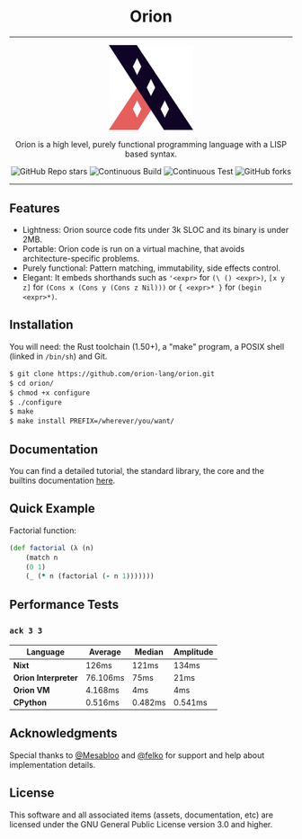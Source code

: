 <div align="center">

Orion
=====

---

  <img width="150px" src="assets/orion-logo.png">

  Orion is a high level, purely functional programming language with a LISP based syntax.

  ![GitHub Repo stars](https://img.shields.io/github/stars/orion-lang/orion?color=%2320272c&style=for-the-badge)
  ![Continuous Build](https://img.shields.io/github/workflow/status/orion-lang/orion/Continuous%20Build?style=for-the-badge)
  ![Continuous Test](https://img.shields.io/github/workflow/status/orion-lang/orion/Continuous%20Test?label=TEST&style=for-the-badge)
  ![GitHub forks](https://img.shields.io/github/forks/orion-lang/orion?color=%232c2120&style=for-the-badge)

</div>

---

Features
--------

- Lightness: Orion source code fits under 3k SLOC and its binary is under 2MB.
- Portable: Orion code is run on a virtual machine, that avoids architecture-specific problems.
- Purely functional: Pattern matching, immutability, side effects control.
- Elegant: It embeds shorthands such as `'<expr>` for `(\ () <expr>)`, `[x y z]` for `(Cons x (Cons y (Cons z Nil)))` or `{ <expr>* }` for `(begin <expr>*)`.


Installation
------------

You will need: the Rust toolchain (1.50+), a "make" program, a POSIX shell (linked in `/bin/sh`) and Git.

```bash
$ git clone https://github.com/orion-lang/orion.git
$ cd orion/
$ chmod +x configure
$ ./configure
$ make
$ make install PREFIX=/wherever/you/want/
```

Documentation
-------------

You can find a detailed tutorial, the standard library, the core and the builtins documentation [here](docs/).

Quick Example
-------------

Factorial function:

```clojure
(def factorial (λ (n)
    (match n
    (0 1)
    (_ (* n (factorial (- n 1)))))))
```

Performance Tests
-----------------

### `ack 3 3`

|       Language       | Average|Median |Amplitude|
|----------------------|--------|-------|---------|
|       **Nixt**       |  126ms | 121ms |  134ms  |
|**Orion Interpreter** |76.106ms| 75ms  |   21ms  |
|     **Orion VM**     | 4.168ms|  4ms  |   4ms   |   
|      **CPython**     | 0.516ms|0.482ms| 0.541ms |


Acknowledgments
---------------

Special thanks to [@Mesabloo](https://github.com/mesabloo) and [@felko](https://github.com/felko) for support and help about implementation details.

License
-------

This software and all associated items (assets, documentation, etc) are licensed under the GNU General Public License version 3.0 and higher.
